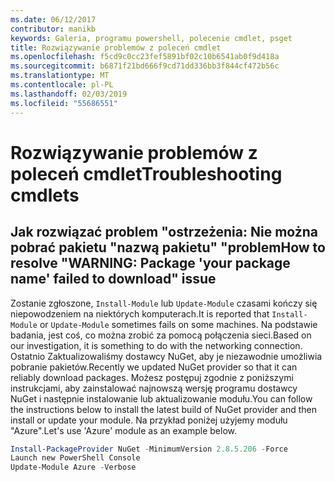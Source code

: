```yaml
---
ms.date: 06/12/2017
contributor: manikb
keywords: Galeria, programu powershell, polecenie cmdlet, psget
title: Rozwiązywanie problemów z poleceń cmdlet
ms.openlocfilehash: f5cd9c0cc23fef5891bf02c10b6541ab0f9d418a
ms.sourcegitcommit: b6871f21bd666f9cd71dd336bb3f844cf472b56c
ms.translationtype: MT
ms.contentlocale: pl-PL
ms.lasthandoff: 02/03/2019
ms.locfileid: "55686551"
---
```

# <a name="troubleshooting-cmdlets"></a><span data-ttu-id="782ca-103">Rozwiązywanie problemów z poleceń cmdlet</span><span class="sxs-lookup"><span data-stu-id="782ca-103">Troubleshooting cmdlets</span></span>

## <a name="how-to-resolve-warning-package-your-package-name-failed-to-download-issue"></a><span data-ttu-id="782ca-104">Jak rozwiązać problem "ostrzeżenia: Nie można pobrać pakietu "nazwą pakietu" "problem</span><span class="sxs-lookup"><span data-stu-id="782ca-104">How to resolve "WARNING: Package 'your package name' failed to download" issue</span></span>

<span data-ttu-id="782ca-105">Zostanie zgłoszone, `Install-Module` lub `Update-Module` czasami kończy się niepowodzeniem na niektórych komputerach.</span><span class="sxs-lookup"><span data-stu-id="782ca-105">It is reported that `Install-Module` or `Update-Module` sometimes fails on some machines.</span></span>
<span data-ttu-id="782ca-106">Na podstawie badania, jest coś, co można zrobić za pomocą połączenia sieci.</span><span class="sxs-lookup"><span data-stu-id="782ca-106">Based on our investigation, it is something to do with the networking connection.</span></span>
<span data-ttu-id="782ca-107">Ostatnio Zaktualizowaliśmy dostawcy NuGet, aby je niezawodnie umożliwia pobranie pakietów.</span><span class="sxs-lookup"><span data-stu-id="782ca-107">Recently we updated NuGet provider so that it can reliably download packages.</span></span>
<span data-ttu-id="782ca-108">Możesz postępuj zgodnie z poniższymi instrukcjami, aby zainstalować najnowszą wersję programu dostawcy NuGet i następnie instalowanie lub aktualizowanie modułu.</span><span class="sxs-lookup"><span data-stu-id="782ca-108">You can follow the instructions below to install the latest build of NuGet provider and then install or update your module.</span></span>
<span data-ttu-id="782ca-109">Na przykład poniżej użyjemy modułu "Azure".</span><span class="sxs-lookup"><span data-stu-id="782ca-109">Let's use 'Azure' module as an example below.</span></span>

```powershell
Install-PackageProvider NuGet -MinimumVersion 2.8.5.206 -Force
Launch new PowerShell Console
Update-Module Azure -Verbose
```
